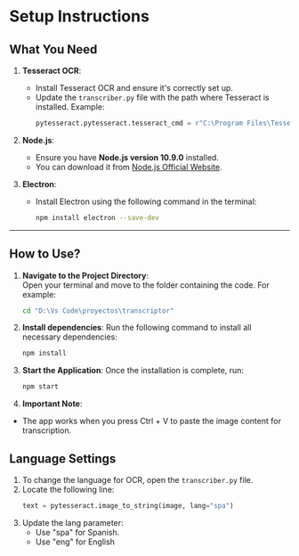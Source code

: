 # **Setup Instructions**

## **What You Need**
1. **Tesseract OCR**:  
   - Install Tesseract OCR and ensure it's correctly set up.  
   - Update the `transcriber.py` file with the path where Tesseract is installed. Example:  
     ```python
     pytesseract.pytesseract.tesseract_cmd = r"C:\Program Files\Tesseract-OCR\tesseract.exe"
     ```

2. **Node.js**:  
   - Ensure you have **Node.js version 10.9.0** installed.  
   - You can download it from [Node.js Official Website](https://nodejs.org/).  

3. **Electron**:  
   - Install Electron using the following command in the terminal:  
     ```bash
     npm install electron --save-dev
     ```

---

## **How to Use?**
1. **Navigate to the Project Directory**:  
   Open your terminal and move to the folder containing the code. For example:  
   ```bash
   cd "D:\Vs Code\proyectos\transcriptor"
2. **Install dependencies**:
    Run the following command to install all necessary dependencies:
    ```bash
    npm install
3. **Start the Application**:
    Once the installation is complete, run:
    ```bash
    npm start
4. **Important Note**:
- The app works when you press Ctrl + V to paste the image content for transcription.

## **Language Settings**
1. To change the language for OCR, open the `transcriber.py` file.
2. Locate the following line:  
   ```python
   text = pytesseract.image_to_string(image, lang="spa")
3. Update the lang parameter:
    - Use "spa" for Spanish.
    - Use "eng" for English



